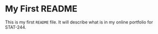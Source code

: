 # My First README

This is my first `README` file. It will describe what is in my online portfolio for STAT-244. 
